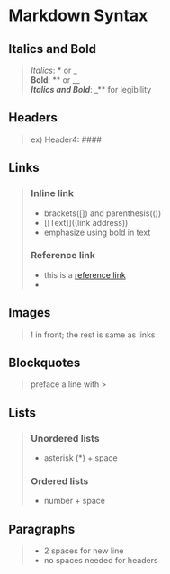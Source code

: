 # Markdown Syntax

## Italics and Bold
>_Italics_: * or _  
>**Bold**: ** or __  
>**_Italics and Bold_**: _** for legibility  
## Headers
>ex) Header4: ####  
## Links
> ### Inline link
>* brackets([]) and parenthesis(())  
>* [[Text]]((link address))  
>* emphasize using bold in text  
> ### Reference link
>* this is a [reference link][reference]  
>* [reference]: address  
## Images
>! in front; the rest is same as links  
## Blockquotes
>preface a line with >  
## Lists
> ### Unordered lists
>* asterisk (*) + space  
> ### Ordered lists 
>* number + space  
## Paragraphs
>* 2 spaces for new line  
>* no spaces needed for headers  
